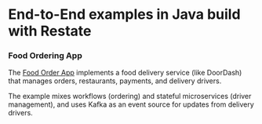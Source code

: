 # End-to-End examples in Java build with Restate


### Food Ordering App

The [Food Order App](food-ordering) implements a food delivery service (like DoorDash) that
manages orders, restaurants, payments, and delivery drivers.

The example mixes workflows (ordering) and stateful microservices (driver management),
and uses Kafka as an event source for updates from delivery drivers.

